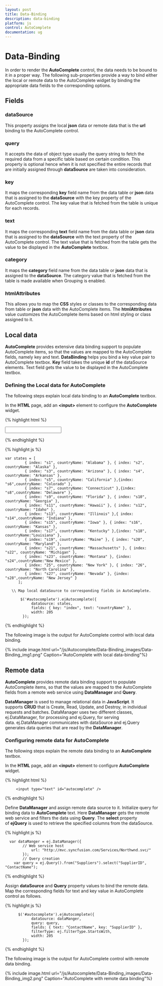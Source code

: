 ```yaml
---
layout: post
title: Data-Binding
description: data-binding
platform: js
control: AutoComplete
documentation: ug
---
```


# Data-Binding

In order to render the **AutoComplete** control, the data needs to be bound to it in a proper way. The following sub-properties provide a way to bind either the local or remote data to the AutoComplete widget by binding the appropriate data fields to the corresponding options.

## Fields

### dataSource 

This property assigns the local **json** data or remote data that is the **url** binding to the AutoComplete control.

### query 

It accepts the data of object type usually the query string to fetch the required data from a specific table based on certain condition. This property is optional hence when it is not specified the entire records that are initially assigned through **dataSource** are taken into consideration.

### key

It maps the corresponding **key** field name from the data table or **json** data that is assigned to the **dataSource** with the key property of the AutoComplete control. The key value that is fetched from the table is unique for each records.

### text

It maps the corresponding **text** field name from the data table or **json** data that is assigned to the **dataSource** with the text property of the AutoComplete control. The text value that is fetched from the table gets the value to be displayed in the **AutoComplete** textbox.

### category

It maps the **category** field name from the data table or **json** data that is assigned to the **dataSource**. The category value that is fetched from the table is made available when Grouping is enabled.

### htmlAttributes

This allows you to map the **CSS** styles or classes to the corresponding data from table or **json** data with the AutoComplete items. The **htmlAttributes** value customizes the AutoComplete items based on html styling or class assigned to it. 

## Local data

**AutoComplete** provides extensive data binding support to populate AutoComplete items, so that the values are mapped to the AutoComplete fields, namely key and text. **DataBinding** helps you bind a key value pair to AutoComplete textbox. **Key** field takes the unique **id** of the dataSource elements. Text field gets the value to be displayed in the AutoComplete textbox.

### Defining the Local data for AutoComplete

The following steps explain local data binding to an **AutoComplete** textbox.

 In the **HTML** page, add an **&lt;input&gt;** element to configure the **AutoComplete** widget.

{% highlight html %}

<input type="text" id="autocomplete" />
    
{% endhighlight %}

{% highlight js %}


    var states = [
             { index: "s1", countryName: "Alabama" }, { index: "s2", countryName: "Alaska" },
             { index: "s3", countryName: "Arizona" }, { index: "s4", countryName: "Arkansas" },
             { index: "s5", countryName: "California" },{index: "s6",countryName: "Colorado" },
             { index: "s7", countryName: "Connecticut" },{index: "s8",countryName: "Delaware" },
             { index: "s9", countryName: "Florida" }, { index: "s10", countryName: "Georgia" },
             { index: "s11", countryName: "Hawaii" }, { index: "s12", countryName: "Idaho" },
             { index: "s13", countryName: "Illinois" },{ index: "s14",countryName: "Indiana" },
             { index: "s15", countryName: "Iowa" }, { index: "s16", countryName: "Kansas" },
             { index: "s17", countryName: "Kentucky" },{index: "s18", countryName:"Louisiana" },
             { index: "s19", countryName: "Maine" }, { index: "s20", countryName: "Maryland" },
             { index: "s21", countryName: "Massachusetts" }, { index: "s22", countryName: "Michigan" },
             { index: "s23", countryName: "Montana" }, {index: "s24",countryName:"New Mexico" },
             { index: "25", countryName: "New York" }, { index: "26", countryName: "North Carolina" },
             { index: "s27", countryName: "Nevada" }, {index: "s28",countryName: "New Jersey" }                 
          ];

       \\ Map local dataSource to corresponding fields in AutoComplete.

           $('#autocomplete').ejAutocomplete({
                dataSource: states,
                fields: { key: "index", text: "countryName" },
                width: 205
            });


{% endhighlight %}



The following image is the output for AutoComplete control with local data binding.

{% include image.html url="/js/Autocomplete/Data-Binding_images/Data-Binding_img1.png" Caption="AutoComplete with local data-binding"%}

## Remote data

**AutoComplete** provides remote data binding support to populate AutoComplete  items, so that the values are mapped to the AutoComplete fields from a remote web service using **DataManager** and **Query**. 

**DataManager** is used to manage relational data in **JavaScript**. It supports **CRUD** that is Create, Read, Update, and Destroy, in individual requests and batches. DataManager uses two different classes, ej.DataManager, for processing and ej.Query, for serving data. ej.DataManager communicates with dataSource and ej.Query generates data queries that are read by the **DataManager**.

### Configuring remote data for AutoComplete

The following steps explain the remote data binding to an **AutoComplete** textbox.

 In the **HTML** page, add an **&lt;input&gt;** element to configure **AutoComplete** widget.

{% highlight html %}

         <input type="text" id="autocomplete" />


{% endhighlight %}

 Define **DataManager** and assign remote data source to it. Initialize query for binding data to **AutoComplete** text. Here **DataManager** gets the remote web service and filters the data using **Query**. The **select** property of **ejQuery** is used to retrieve the specified columns from the dataSource.

{% highlight js %}


      var dataManger = ej.DataManager({
            // Web service host
                url: "http://mvc.syncfusion.com/Services/Northwnd.svc/"
            });
            // Query creation
        var query = ej.Query().from("Suppliers").select("SupplierID", "ContactName");

{% endhighlight %}


 Assign **dataSource** and **Query** property values to bind the remote data. Map the corresponding fields for text and key value in AutoComplete control as follows.

{% highlight js %}

          $('#autocomplete').ejAutocomplete({
                dataSource: dataManger,
                query: query,
                fields: { text: "ContactName", key: "SupplierID" },
                filterType: ej.filterType.StartsWith,
                width: 205
            });

{% endhighlight %}


The following image is the output for AutoComplete control with remote data binding.

{% include image.html url="/js/Autocomplete/Data-Binding_images/Data-Binding_img2.png" Caption="AutoComplete with remote data binding"%}

